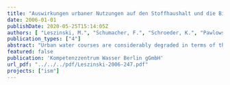 ```yaml
---
title: "Auswirkungen urbaner Nutzungen auf den Stoffhaushalt und die Biozönosen von Tieflandflüssen unter besonderer Berücksichtigung der Mischwasserentlastung"
date: 2006-01-01
publishDate: 2020-05-25T15:14:05Z
authors: [ "Leszinski, M.", "Schumacher, F.", "Schroeder, K.", "Pawlowsky-Reusing, E.", "Heinzmann, B." ]
publication_types: ["4"]
abstract: "Urban water courses are considerably degraded in terms of their hydrology, riparian and channel morphology, substrate heterogeneity and habitat features as well as water and sediment quality. In addition, the combined sewer overflows and the ecotoxicological impacts of its components lead to a change of the physical-chemical and microbial mass balance affecting the biocenoses of higher trophic levels. Combined sewer overflows are therefore an additional stress to the ecological status of the urban course of the River Spree and of its channels, which is damaged already by both preload and background load of the aquatic environment. With regard to the assessment of the ecological water status, the European Water Framework Directives gives priority to the aquatic biocenoses in their capacity as ecological quality parameters. Against this background, an immission-oriented approach for the assessment of combined sewer overflows has to describe also their impacts on the biocenoses of the macrozoobenthos, the fish fauna, the macrophytes and the phytoplancton. Initially, the most important factors, mechanisms and processes determining the mass balance of a water course are described. Particular attention is given to the mass balance of eutrophic lowland streams and rivers and of river-lake–systems. In this context, the abiotic mass balance is discussed together with the biotic use of resources. After introducing the basic processes of the mass balance, the impacts of the anthropogenic use on these processes are subsequently described with regard to Berlin’s specific water resources environment. The result is a compilation of the hydraulic, physical-chemical and ecological parameters relevant to Berlin’s water resources serving for water quality assessment purposes. Starting from the ecological processes disturbed by the anthropogenic use, the potential effects of the combined sewer overflow are examined. The parameters selection is concentrated on the essential processes connected to combined sewer overflow issues. Based on the large number of stress factors and their interactive impact system, those influences of the combined sewer discharge are worked out which have to be categorised as particularly jeopardising and which are important target values for the future water quality simulation. Due to the high background load, the highest priority has to be given to the acute load caused by nutrients and carbon load peaks resulting from combined sewer discharges, since they overcharge the self-cleaning potential of the urban course of the River Spree and its channels. Even if the organic substances and the chemical contaminants discharged lead to chronic loads, the main objective is to avoid to the greatest possible extent the temporary but extremely hypoxic conditions, since combined sewer overflows cause fish die-offs when the water resources situation is already critical. Primarily, the water quality modelling has to be concentrated on the realistic mapping of the highly dissolved concentration charts of the target parameters oxygen and ammonia, since the degree of the biocenoses’ damage is rather determined through discharge duration, discharge intensity and frequency than through the medium rates of pollutant loads."
featured: false
publication: 'Kompetenzzentrum Wasser Berlin gGmbH'
url_pdf: "../../../pdf/Leszinski-2006-247.pdf"
projects: ["ism"]
---
```


